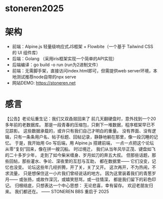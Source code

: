 # stoneren2025
# 架构
- 前端：Alpine.js 轻量级响应式JS框架 + Flowbite（一个基于 Tailwind CSS 的 UI 组件库）
- 后端：Golang （采用iris框架实现一个简单的API实现）
- 后端编译：go build -o run (run为2进制文件）
- 前端：无需脚手架，直接访问index.html即可，但需提供web server环境，本地测试推荐node自带的npx serve
- 网站DEMO: https://stoneren.net
# 感言
【公告】老论坛重生记：我们又双叒叕回来了 前几天翻硬盘时，意外找到一个20多年前的老数据库。 那是一段青春的压缩包，只剩下一堆数据，程序框架早已不见踪影。 这些数据承载的，或许只有我们自己才明白的重量。 没有界面、没有逻辑，只有一条条用户名、帖子标题、回帖记录，静静地躺在那里，像一段沉睡的记忆。 于是，我开始用 Go 写后端，用 Alpine.js 搭建前端， 一点一点把这个论坛从零“复刻”回来，像在拼一艘沉船。 时过境迁， 我们从当年风华正茂、键盘如飞的二十多岁少年， 走到了如今柴米缠身、岁月如刀的奔五大叔。 但那些话题，那些回帖，那些灌水、争论、深夜里的互怼与互助， 都在数据里—— 它们没变，记忆也没变。 论坛这些年几经折腾，开了关，关了又开。 这次再开，不为热闹，不求流量， 只是想保住这一小片我们曾经说话的地方。 因为这里装着我们的青葱岁月—— 或张扬，或故作深沉，或嬉笑怒骂，或一往情深， 都是我们留下的彩色印记。 归根结底，只想表达一个中心思想： 无论悲喜，幸有留存。 欢迎老朋友归来。 我们都还在。 —— STONEREN BBS 重启于 2025

